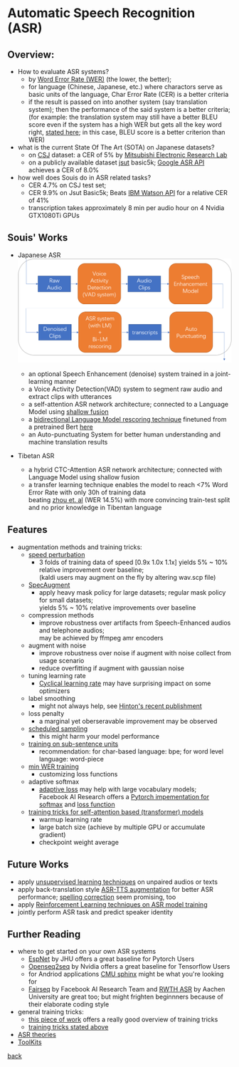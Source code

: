 # Automatic Speech Recognition (ASR)

## Overview:
- How to evaluate ASR systems?
  - by [Word Error Rate (WER)](https://en.wikipedia.org/wiki/Word_error_rate) (the lower, the better); 
  - for language (Chinese, Japanese, etc.) where charactors serve as basic units of the language, Char Error Rate (CER) is a better criteria
  - if the result is passed on into another system (say translation system); then the performance of the said system is a better criteria; <br />
  (for example: the translation system may still have a better BLEU score even if the system has a high WER but gets all the key word right, [stated here](https://www.microsoft.com/en-us/research/publication/why-word-error-rate-is-not-a-good-metric-for-speech-recognizer-training-for-the-speech-translation-task/); in this case, BLEU score is a better criterion than WER)
- what is the current State Of The Art (SOTA) on Japanese datasets?
  - on [CSJ](https://pj.ninjal.ac.jp/corpus_center/csj/document.html) dataset: a CER of 5% by [Mitsubishi Electronic Research Lab](https://www.merl.com/)
  - on a publicly available dataset [jsut](https://sites.google.com/site/shinnosuketakamichi/publication/jsut) basic5k; [Google ASR API](https://cloud.google.com/speech-to-text/) achieves a CER of 8.0%
- how well does Souis do in ASR related tasks?
  - CER 4.7% on CSJ test set;
  - CER 9.9% on Jsut Basic5k; Beats [IBM Watson API](https://www.ibm.com/watson/services/speech-to-text/) for a relative CER of 41%
  - transcription takes approximately 8 min per audio hour on 4 Nvidia GTX1080Ti GPUs

## Souis' Works
- Japanese ASR <br />
  ![system overview](pics/sys_overview.png) <br />
  - an optional Speech Enhancement (denoise) system trained in a joint-learning manner
  - a Voice Activity Detection(VAD) system to segment raw audio and extract clips with utterances
  - a self-attention ASR network architecture; connected to a Language Model using [shallow fusion](https://arxiv.org/abs/1712.01996
)
  - a [bidirectional Language Model rescoring technique](https://arxiv.org/abs/1905.06655) finetuned from a pretrained Bert [here](http://nlp.ist.i.kyoto-u.ac.jp/index.php?BERT日本語Pretrainedモデル)
  - an Auto-punctuating System for better human understanding and machine translation results

- Tibetan ASR
  - a hybrid CTC-Attention ASR network architecture; connected with Language Model using shallow fusion
  - a transfer learning technique enables the model to reach <7% Word Error Rate with only 30h of training data <br />
  beating [zhou et. al](http://tcci.ccf.org.cn/conference/2017/papers/106.pdf) (WER 14.5%) with more convincing train-test split and no prior knowledge in Tibentan language 

## Features
- augmentation methods and training tricks:
  - [speed perturbation](http://speak.clsp.jhu.edu/uploads/publications/papers/1050_pdf.pdf)
    - 3 folds of training data of speed [0.9x 1.0x 1.1x] yields 5% ~ 10% relative improvement over baseline; <br />
    (kaldi users may augment on the fly by altering wav.scp file)
  - [SpecAugment](https://arxiv.org/abs/1904.08779)
    - apply heavy mask policy for large datasets; regular mask policy for small datasets; <br />
    yields 5% ~ 10% relative improvements over baseline 
  - compression methods
    - improve robustness over artifacts from Speech-Enhanced audios and telephone audios; <br />
    may be achieved by ffmpeg amr encoders
  - augment with noise
    - improve robustness over noise if augment with noise collect from usage scenario
    - reduce overfitting if augment with gaussian noise
  - tuning learning rate
    - [Cyclical learning rate](https://arxiv.org/abs/1506.01186) may have surprising impact on some optimizers
  - label smoothing
    - might not always help, see [Hinton's recent publishment](https://arxiv.org/abs/1906.02629)
  - loss penalty
    - a marginal yet oberseravable improvement may be observed 
  - [scheduled sampling](https://arxiv.org/abs/1506.03099)
    - this might harm your model performance
  - [training on sub-sentence units](https://arxiv.org/abs/1902.01955)
    - recommendation: for char-based language: bpe; for word level language: word-piece
  - [min WER training](https://arxiv.org/abs/1712.01818)
    - customizing loss functions
  - adaptive softmax
    - [adaptive loss](https://arxiv.org/abs/1609.04309) may help with large vocabulary models; <br />
    Facebook AI Research offers a 
    [Pytorch impementation for softmax](https://github.com/pytorch/fairseq/blob/master/fairseq/modules/adaptive_softmax.py) and 
    [loss function](https://github.com/pytorch/fairseq/blob/master/fairseq/criterions/adaptive_loss.py)
  - [training tricks for self-attention based (transformer) models](https://arxiv.org/abs/1804.00247)
    - warmup learning rate
    - large batch size (achieve by multiple GPU or accumulate gradient)
    - checkpoint weight average

<!--
## failed attempts
- extract a speaker vector using a pretrained [VoxCeleb2](https://arxiv.org/abs/1806.05622) model; and 
-->

## Future Works
- apply [unsupervised learning techniques](ASRUnsupervised.md) on unpaired audios or texts
- apply back-translation style [ASR-TTS augmentation](www.merl.com/publications/docs/TR2018-174.pdf) for better ASR performance; [spelling correction](https://arxiv.org/abs/1902.07178) seem promising, too
- apply [Reinforcement Learning techniques on ASR model training](https://arxiv.org/abs/1811.04224)
- jointly perform ASR task and predict speaker identity

## Further Reading
- where to get started on your own ASR systems
  - [EspNet](https://github.com/espnet/espnet) by JHU offers a great baseline for Pytorch Users
  - [Openseq2seq](https://github.com/NVIDIA/OpenSeq2Seq) by Nvidia offers a great baseline for Tensorflow Users
  - for Andriod applications [CMU sphinx](https://cmusphinx.github.io/) might be what you're looking for
  - [Fairseq](https://github.com/pytorch/fairseq) by Facebook AI Research Team and [RWTH ASR](https://www-i6.informatik.rwth-aachen.de/rwth-asr/) by Aachen University are great too; but might frighten beginnners because of their elaborate coding style
- general training tricks:
  - [this piece of work](https://arxiv.org/abs/1712.01769) offers a really good overview of training tricks
  - [training tricks stated above](ASR.md#features)
- [ASR theories](CTC.md)
- [ToolKits](tools.md)

[back](index.md)
